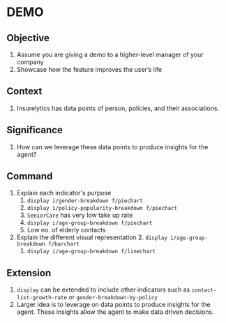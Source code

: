 # DEMO

## Objective

1. Assume you are giving a demo to a higher-level manager of your company
2. Showcase how the feature improves the user’s life

## Context

1. Insurelytics has data points of person, policies, and their associations.

## Significance

1. How can we leverage these data points to produce insights for the agent?

## Command

1. Explain each indicator's purpose
   1. `display i/gender-breakdown f/piechart`
   1. `display i/policy-popularity-breakdown f/piechart`
   1. `SeniorCare` has very low take up rate
   1. `display i/age-group-breakdown f/piechart`
   1. Low no. of elderly contacts
2. Explain the different visual representation
   2. `display i/age-group-breakdown f/barchart`
   1. `display i/age-group-breakdown f/linechart`

## Extension

1. `display` can be extended to include other indicators such as `contact-list-growth-rate` or `gender-breakdown-by-policy`
2. Larger idea is to leverage on data points to produce insights for the agent. These insights allow the agent to make data
   driven decisions.
